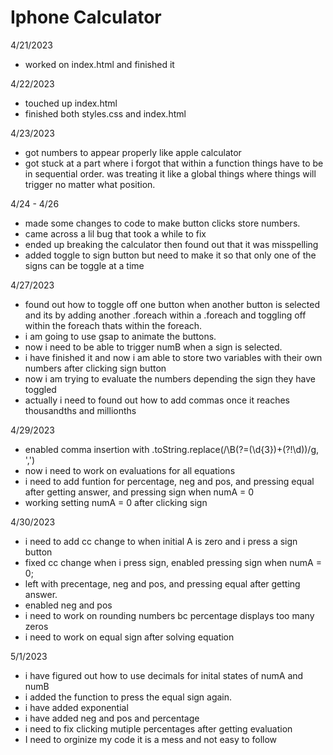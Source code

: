 # Iphone Calculator

4/21/2023
- worked on index.html and finished it

4/22/2023
- touched up index.html
- finished both styles.css and index.html

4/23/2023
- got numbers to appear properly like apple calculator
- got stuck at a part where i forgot that within a function things have to be in sequential order.
    was treating it like a global things where things will trigger no matter what position.

4/24 - 4/26
- made some changes to code to make button clicks store numbers.
- came across a lil bug that took a while to fix
- ended up breaking the calculator then found out that it was misspelling
- added toggle to sign button but need to make it so that only one of the signs can be toggle at a time

4/27/2023
- found out how to toggle off one button when another button is selected and its by adding another .foreach within a .foreach and toggling off within the foreach thats within the foreach.
- i am going to use gsap to animate the buttons.
- now i need to be able to trigger numB when a sign is selected.
- i have finished it and now i am able to store two variables with their own numbers after clicking sign button
- now i am trying to evaluate the numbers depending the sign they have toggled
- actually i need to found out how to add commas once it reaches thousandths and millionths

4/29/2023
- enabled comma insertion with .toString.replace(/\B(?=(\d{3})+(?!\d))/g, ',')
- now i need to work on evaluations for all equations
- i need to add funtion for percentage, neg and pos, and pressing equal after getting answer, and pressing sign when numA = 0
- working setting numA = 0 after clicking sign

4/30/2023
- i need to add cc change to when initial A is zero and i press a sign button
- fixed cc change when i press sign, enabled pressing sign when numA = 0;
- left with precentage, neg and pos, and pressing equal after getting answer.
- enabled neg and pos
- i need to work on rounding numbers bc percentage displays too many zeros
- i need to work on equal sign after solving equation

5/1/2023
- i have figured out how to use decimals for inital states of numA and numB
- i added the function to press the equal sign again.
- i have added exponential
- i have added neg and pos and percentage
- i need to fix clicking mutiple percentages after getting evaluation
- I need to orginize my code it is a mess and not easy to follow